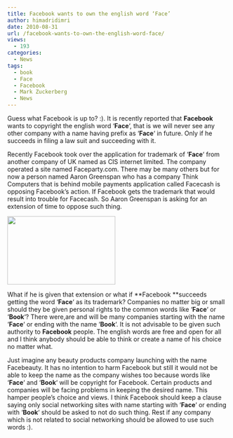 ```yaml
---
title: Facebook wants to own the english word ‘Face’
author: himadridimri
date: 2010-08-31
url: /facebook-wants-to-own-the-english-word-face/
views:
  - 193
categories:
  - News
tags:
  - book
  - Face
  - Facebook
  - Mark Zuckerberg
  - News
---
```

Guess what Facebook is up to? :). It is recently reported that **Facebook** wants to copyright the english word &#8216;**Face**&#8216;, that is we will never see any other company with a name having prefix as &#8216;**Face**&#8216; in future. Only if he succeeds in filing a law suit and succeeding with it.

Recently Facebook took over the application for trademark of &#8216;**Face**&#8216; from another company of UK named as CIS internet limited. The company operated a site named Faceparty.com. There may be many others but for now a person named Aaron Greenspan who has a company Think Computers that is behind mobile payments application called Facecash is opposing Facebook&#8217;s action. If Facebook gets the trademark that would result into trouble for Facecash. So Aaron Greenspan is asking for an extension of time to oppose such thing.

<a href="http://fbknol.com/facebook-wants-to-own-the-english-word-face/face_copyright/" onclick="_gaq.push(['_trackEvent', 'outbound-article', 'http://fbknol.com/facebook-wants-to-own-the-english-word-face/face_copyright/', '']);" rel="attachment wp-att-2307"><img class="alignnone size-full  wp-image-50069" src="http://cdn.devilsworkshop.org/files/2010/08/face_copyright.png" alt="" width="246" height="156" /></a>

What if he is given that extension or what if **Facebook **succeeds getting the word &#8216;**Face**&#8216; as its trademark? Companies no matter big or small should they be given personal rights to the common words like &#8216;**Face**&#8216; or &#8216;**Book**&#8216;? There were,are and will be many companies starting with the name &#8216;**Face**&#8216; or ending with the name &#8216;**Book**&#8216;. It is not advisable to be given such authority to **Facebook** people. The english words are free and open for all and I think anybody should be able to think or create a name of his choice no matter what.

Just imagine any beauty products company launching with the name Facebeauty. It has no intention to harm Facebook but still it would not be able to keep the name as the company wishes too because words like &#8216;**Face**&#8216; and &#8216;**Book**&#8216; will be copyright for Facebook. Certain products and companies will be facing problems in keeping the desired name. This hamper people&#8217;s choice and views. I think Facebook should keep a clause saying only social networking sites with name starting with &#8216;**Face**&#8216; or ending with &#8216;**Book**&#8216; should be asked to not do such thing. Rest if any company which is not related to social networking should be allowed to use such words :).
